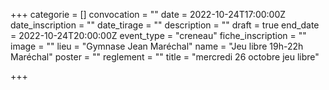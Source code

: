 +++
categorie = []
convocation = ""
date = 2022-10-24T17:00:00Z
date_inscription = ""
date_tirage = ""
description = ""
draft = true
end_date = 2022-10-24T20:00:00Z
event_type = "creneau"
fiche_inscription = ""
image = ""
lieu = "Gymnase Jean Maréchal"
name = "Jeu libre 19h-22h Maréchal"
poster = ""
reglement = ""
title = "mercredi 26 octobre jeu libre"

+++
